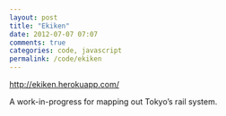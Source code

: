 ```yaml
---
layout: post
title: "Ekiken"
date: 2012-07-07 07:07
comments: true
categories: code, javascript
permalink: /code/ekiken
---
```


<http://ekiken.herokuapp.com/>

A work-in-progress for mapping out Tokyo’s rail system.
